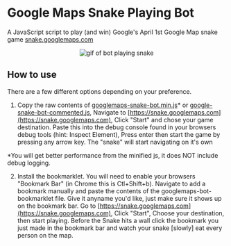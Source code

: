 # Google Maps Snake Playing Bot

A JavaScript script to play (and win) Google's April 1st Google Map snake game [snake.googlemaps.com](https://snake.googlemaps.com)

<p align="center">
  <img src="images/googlemaps-snake-bot-demo.gif" alt="gif of bot playing snake" />
</p>

## How to use

There are a few different options depending on your preference.

1. Copy the raw contents of [googlemaps-snake-bot.min.js](/googlemaps-snake-bot.min.js&raw=true)\* or [google-snake-bot-commented.js](/googlemaps-snake-bot-commented.js?raw=true), Navigate to [https://snake.googlemaps.com](https://snake.googlemaps.com), Click "Start" and chose your game destination. Paste this into the debug console found in your browsers debug tools (hint: Inspect Element), Press enter then start the game by pressing any arrow key. The "snake" will start navigating on it's own

\*You will get better performance from the minified js, it does NOT include debug logging.

2. Install the bookmarklet. You will need to enable your browsers "Bookmark Bar" (in Chrome this is Ctl+Shift+b). Navigate to add a bookmark manually and paste the contents of the googlemaps-bot-bookmarklet file. Give it anyname you'd like, just make sure it shows up on the bookmark bar. Go to [https://snake.googlemaps.com](https://snake.googlemaps.com), Click "Start", Choose your destination, then start playing. Before the Snake hits a wall click the bookmark you just made in the bookmark bar and watch your snake [slowly] eat every person on the map.
